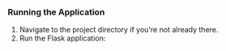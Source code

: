 
### Running the Application

1. Navigate to the project directory if you're not already there.
2. Run the Flask application:

   